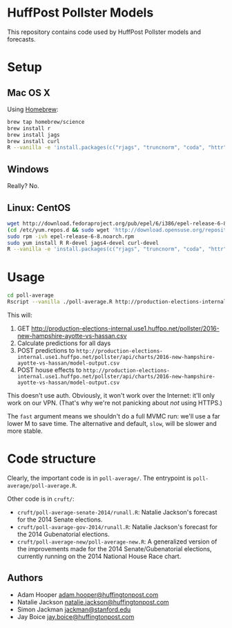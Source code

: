 # HuffPost Pollster Models

This repository contains code used by HuffPost Pollster models and forecasts.

# Setup

## Mac OS X

Using [Homebrew](http://brew.sh/):

```sh
brew tap homebrew/science
brew install r
brew install jags
brew install curl
R --vanilla -e 'install.packages(c("rjags", "truncnorm", "coda", "httr"), repos=c("https://cloud.r-project.org/"))'
```

## Windows

Really? No.

## Linux: CentOS

```bash
wget http://download.fedoraproject.org/pub/epel/6/i386/epel-release-6-8.noarch.rpm
(cd /etc/yum.repos.d && sudo wget 'http://download.opensuse.org/repositories/home:/cornell_vrdc/CentOS_CentOS-6/home:cornell_vrdc.repo')
sudo rpm -ivh epel-release-6-8.noarch.rpm
sudo yum install R R-devel jags4-devel curl-devel
R --vanilla -e 'install.packages(c("rjags", "truncnorm", "coda", "httr"), repos=c("https://cloud.r-project.org/"))'
```

# Usage

```sh
cd poll-average
Rscript --vanilla ./poll-average.R http://production-elections-internal.use1.huffpo.net/pollster 2016-new-hampshire-ayotte-vs-hassan fast
```

This will:

1. GET http://production-elections-internal.use1.huffpo.net/pollster/2016-new-hampshire-ayotte-vs-hassan.csv
2. Calculate predictions for all days
3. POST predictions to `http://production-elections-internal.use1.huffpo.net/pollster/api/charts/2016-new-hampshire-ayotte-vs-hassan/model-output.csv`
4. POST house effects to `http://production-elections-internal.use1.huffpo.net/pollster/api/charts/2016-new-hampshire-ayotte-vs-hassan/model-output.csv`

This doesn't use auth. Obviously, it won't work over the Internet: it'll only
work on our VPN. (That's why we're not panicking about _not_ using HTTPS.)

The `fast` argument means we shouldn't do a full MVMC run: we'll use a far lower
M to save time. The alternative and default, `slow`, will be slower and more
stable.

# Code structure

Clearly, the important code is in `poll-average/`. The entrypoint is
`poll-average/poll-average.R`.

Other code is in `cruft/`:

* `cruft/poll-average-senate-2014/runall.R`: Natalie Jackson's forecast for the 2014 Senate elections.
* `cruft/poll-avarage-gov-2014/runall.R`: Natalie Jackson's forecast for the 2014 Gubenatorial elections.
* `cruft/poll-average-new/poll-average-new.R`: A generalized version of the improvements made for the 2014 Senate/Gubenatorial elections, currently running on the 2014 National House Race chart.

## Authors

* Adam Hooper <adam.hooper@huffingtonpost.com>
* Natalie Jackson <natalie.jackson@huffingtonpost.com>
* Simon Jackman <jackman@stanford.edu>
* Jay Boice <jay.boice@huffingtonpost.com>
